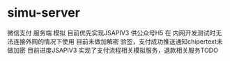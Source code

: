 # simu-server
微信支付 服务端 模拟 
目前优先实现JSAPIV3 供公众号H5 在 内网开发测试时无法连接外网的情况下使用
目前未做加解密 验签，支付成功推送通知chipertext未做加密
目前进度JSAPIV3 实现了支付流程相关模拟服务，退款相关服务TODO
